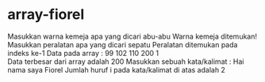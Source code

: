 # array-fiorel
Masukkan warna kemeja apa yang dicari
abu-abu
Warna kemeja ditemukan!
Masukkan peralatan apa yang dicari
sepatu
Peralatan ditemukan pada indeks ke-1
Data pada array : 99	102	110	200	1	
 Data terbesar dari array adalah 200
Masukkan sebuah kata/kalimat : Hai nama saya Fiorel
Jumlah huruf i pada kata/kalimat di atas adalah 2
